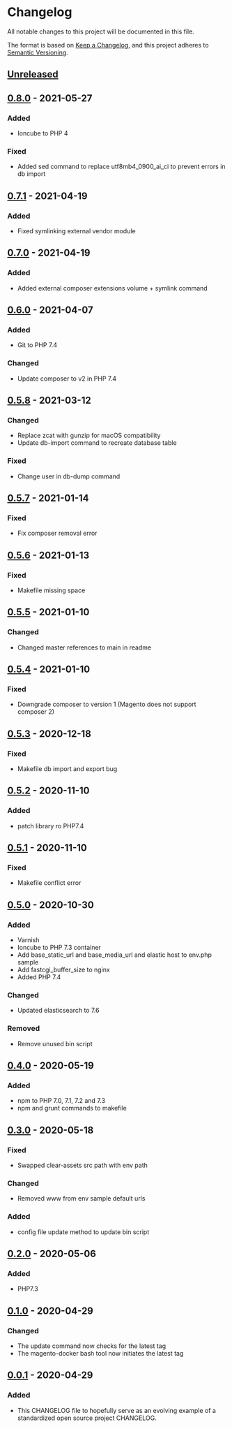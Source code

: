 # Changelog
All notable changes to this project will be documented in this file.

The format is based on [Keep a Changelog](https://keepachangelog.com/en/1.0.0/),
and this project adheres to [Semantic Versioning](https://semver.org/spec/v2.0.0.html).

## [Unreleased]

## [0.8.0] - 2021-05-27
### Added
- Ioncube to PHP 4
### Fixed
- Added sed command to replace utf8mb4_0900_ai_ci to prevent errors in db import

## [0.7.1] - 2021-04-19
### Added
- Fixed symlinking external vendor module

## [0.7.0] - 2021-04-19
### Added
- Added external composer extensions volume + symlink command

## [0.6.0] - 2021-04-07
### Added
- Git to PHP 7.4
### Changed
- Update composer to v2 in PHP 7.4

## [0.5.8] - 2021-03-12
### Changed
- Replace zcat with gunzip for macOS compatibility
- Update db-import command to recreate database table
### Fixed
- Change user in db-dump command

## [0.5.7] - 2021-01-14
### Fixed
- Fix composer removal error

## [0.5.6] - 2021-01-13
### Fixed
- Makefile missing space

## [0.5.5] - 2021-01-10
### Changed
- Changed master references to main in readme

## [0.5.4] - 2021-01-10
### Fixed
- Downgrade composer to version 1 (Magento does not support composer 2)

## [0.5.3] - 2020-12-18
### Fixed
- Makefile db import and export bug

## [0.5.2] - 2020-11-10
### Added
- patch library ro PHP7.4 

## [0.5.1] - 2020-11-10
### Fixed
- Makefile conflict error

## [0.5.0] - 2020-10-30
### Added
- Varnish
- Ioncube to PHP 7.3 container
- Add base_static_url and base_media_url and elastic host to env.php sample
- Add fastcgi_buffer_size to nginx
- Added PHP 7.4
### Changed
- Updated elasticsearch to 7.6
### Removed
- Remove unused bin script

## [0.4.0] - 2020-05-19
### Added
- npm to PHP 7.0, 7.1, 7.2 and 7.3
- npm and grunt commands to makefile

## [0.3.0] - 2020-05-18
### Fixed
- Swapped clear-assets src path with env path
### Changed
- Removed www from env sample default urls
### Added
- config file update method to update bin script

## [0.2.0] - 2020-05-06
### Added
- PHP7.3

## [0.1.0] - 2020-04-29
### Changed
- The update command now checks for the latest tag
- The magento-docker bash tool now initiates the latest tag

## [0.0.1] - 2020-04-29
### Added
- This CHANGELOG file to hopefully serve as an evolving example of a
  standardized open source project CHANGELOG.

[Unreleased]: https://github.com/danhort/docker-magento/compare/0.8.0...HEAD
[0.8.0]: https://github.com/danhort/docker-magento/compare/0.7.1...0.8.0
[0.7.1]: https://github.com/danhort/docker-magento/compare/0.7.0...0.7.1
[0.7.0]: https://github.com/danhort/docker-magento/compare/0.6.0...0.7.0
[0.6.0]: https://github.com/danhort/docker-magento/compare/0.5.8...0.6.0
[0.5.8]: https://github.com/danhort/docker-magento/compare/0.5.7...0.5.8
[0.5.7]: https://github.com/danhort/docker-magento/compare/0.5.6...0.5.7
[0.5.6]: https://github.com/danhort/docker-magento/compare/0.5.5...0.5.6
[0.5.5]: https://github.com/danhort/docker-magento/compare/0.5.4...0.5.5
[0.5.4]: https://github.com/danhort/docker-magento/compare/0.5.3...0.5.4
[0.5.3]: https://github.com/danhort/docker-magento/compare/0.5.2...0.5.3
[0.5.2]: https://github.com/danhort/docker-magento/compare/0.5.1...0.5.2
[0.5.1]: https://github.com/danhort/docker-magento/compare/0.5.0...0.5.1
[0.5.0]: https://github.com/danhort/docker-magento/compare/0.4.0...0.5.0
[0.4.0]: https://github.com/danhort/docker-magento/compare/0.3.0...0.4.0
[0.3.0]: https://github.com/danhort/docker-magento/compare/0.2.0...0.3.0
[0.2.0]: https://github.com/danhort/docker-magento/compare/0.1.0...0.2.0
[0.1.0]: https://github.com/danhort/docker-magento/compare/0.0.1...0.1.0
[0.0.1]: https://github.com/danhort/docker-magento/releases/tag/0.0.1
